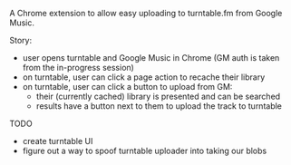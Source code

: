 A Chrome extension to allow easy uploading to turntable.fm from Google Music.

Story:
* user opens turntable and Google Music in Chrome (GM auth is taken from the in-progress session)
* on turntable, user can click a page action to recache their library
* on turntable, user can click a button to upload from GM:
  * their (currently cached) library is presented and can be searched
  * results have a button next to them to upload the track to turntable

TODO
* create turntable UI
* figure out a way to spoof turntable uploader into taking our blobs
